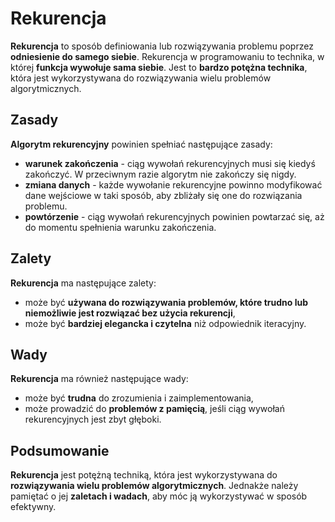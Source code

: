 # Rekurencja

**Rekurencja** to sposób definiowania lub rozwiązywania problemu poprzez **odniesienie do samego siebie**. Rekurencja w programowaniu to technika, w której **funkcja wywołuje sama siebie**. Jest to **bardzo potężna technika**, która jest wykorzystywana do rozwiązywania wielu problemów algorytmicznych.

## Zasady
**Algorytm rekurencyjny** powinien spełniać następujące zasady:
- **warunek zakończenia** - ciąg wywołań rekurencyjnych musi się kiedyś zakończyć. W przeciwnym razie algorytm nie zakończy się nigdy.
- **zmiana danych** - każde wywołanie rekurencyjne powinno modyfikować dane wejściowe w taki sposób, aby zbliżały się one do rozwiązania problemu.
- **powtórzenie** - ciąg wywołań rekurencyjnych powinien powtarzać się, aż do momentu spełnienia warunku zakończenia.

## Zalety
**Rekurencja** ma następujące zalety:
- może być **używana do rozwiązywania problemów, które trudno lub niemożliwie jest rozwiązać bez użycia rekurencji**,
- może być **bardziej elegancka i czytelna** niż odpowiednik iteracyjny.

## Wady
**Rekurencja** ma również następujące wady:
- może być **trudna** do zrozumienia i zaimplementowania,
- może prowadzić do **problemów z pamięcią**, jeśli ciąg wywołań rekurencyjnych jest zbyt głęboki.

## Podsumowanie
**Rekurencja** jest potężną techniką, która jest wykorzystywana do **rozwiązywania wielu problemów algorytmicznych**. Jednakże należy pamiętać o jej **zaletach i wadach**, aby móc ją wykorzystywać w sposób efektywny.
